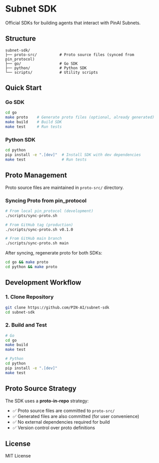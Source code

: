 # Subnet SDK

Official SDKs for building agents that interact with PinAI Subnets.

## Structure

```
subnet-sdk/
├── proto-src/          # Proto source files (synced from pin_protocol)
├── go/                 # Go SDK
├── python/             # Python SDK
└── scripts/            # Utility scripts
```

## Quick Start

### Go SDK

```bash
cd go
make proto    # Generate proto files (optional, already generated)
make build    # Build SDK
make test     # Run tests
```

### Python SDK

```bash
cd python
pip install -e ".[dev]"  # Install SDK with dev dependencies
make test                # Run tests
```

## Proto Management

Proto source files are maintained in `proto-src/` directory.

### Syncing Proto from pin_protocol

```bash
# From local pin_protocol (development)
./scripts/sync-proto.sh

# From GitHub tag (production)
./scripts/sync-proto.sh v0.1.0

# From GitHub main branch
./scripts/sync-proto.sh main
```

After syncing, regenerate proto for both SDKs:

```bash
cd go && make proto
cd python && make proto
```

## Development Workflow

### 1. Clone Repository

```bash
git clone https://github.com/PIN-AI/subnet-sdk
cd subnet-sdk
```

### 2. Build and Test

```bash
# Go
cd go
make build
make test

# Python
cd python
pip install -e ".[dev]"
make test
```

## Proto Source Strategy

The SDK uses a **proto-in-repo** strategy:

- ✅ Proto source files are committed to `proto-src/`
- ✅ Generated files are also committed (for user convenience)
- ✅ No external dependencies required for build
- ✅ Version control over proto definitions

## License

MIT License
